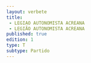 ```yaml
---
layout: verbete
title:
 - LEGIAO AUTONOMISTA ACREANA
 - LEGIÃO AUTONOMISTA ACREANA
published: true
edition: 1  
type: T
subtype: Partido
---
```


